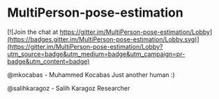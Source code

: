# MultiPerson-pose-estimation

[![Join the chat at https://gitter.im/MultiPerson-pose-estimation/Lobby](https://badges.gitter.im/MultiPerson-pose-estimation/Lobby.svg)](https://gitter.im/MultiPerson-pose-estimation/Lobby?utm_source=badge&utm_medium=badge&utm_campaign=pr-badge&utm_content=badge)

@mkocabas - Muhammed Kocabas Just another human :) 

@salihkaragoz - Salih Karagoz Researcher 
